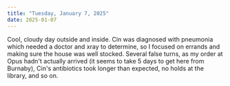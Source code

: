 ```yaml
---
title: "Tuesday, January 7, 2025"
date: 2025-01-07
---
```


Cool, cloudy day outside and inside.  Cin was diagnosed with pneumonia which needed a doctor and xray to determine, so I focused on errands and making sure the house was well stocked.  Several false turns, as my order at Opus hadn't actually arrived (it seems to take 5 days to get here from Burnaby), Cin's antibiotics took longer than expected, no holds at the library, and so on.

